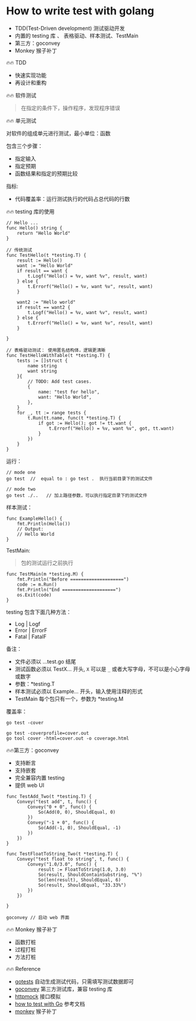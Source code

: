 # How to write test with golang


- TDD(Test-Driven development) 测试驱动开发
- 内置的 testing 库 、 表格驱动、样本测试、TestMain
- 第三方：goconvey
- Monkey 猴子补丁


:fire::fire: TDD

- 快速实现功能
- 再设计和重构

:fire::fire: 软件测试

> 在指定的条件下，操作程序，发现程序错误

:fire::fire: 单元测试

对软件的组成单元进行测试，最小单位：函数

包含三个步骤：

- 指定输入
- 指定预期
- 函数结果和指定的预期比较

指标:

- 代码覆盖率：运行测试执行的代码占总代码的行数



:fire::fire: testing 库的使用

```
// Hello ...
func Hello() string {
	return "Hello World"
}
```

``` 
// 传统测试
func TestHello(t *testing.T) {
	result := Hello()
	want := "Hello World"
	if result == want {
		t.Logf("Hello() = %v, want %v", result, want)
	} else {
		t.Errorf("Hello() = %v, want %v", result, want)
	}

	want2 := "Hello world"
	if result == want2 {
		t.Logf("Hello() = %v, want %v", result, want)
	} else {
		t.Errorf("Hello() = %v, want %v", result, want)
	}

}

// 表格驱动测试： 使用匿名结构体，逻辑更清晰
func TestHelloWithTable(t *testing.T) {
	tests := []struct {
		name string
		want string
	}{
		// TODO: Add test cases.
		{
			name: "test for hello",
			want: "Hello World",
		},
	}
	for _, tt := range tests {
		t.Run(tt.name, func(t *testing.T) {
			if got := Hello(); got != tt.want {
				t.Errorf("Hello() = %v, want %v", got, tt.want)
			}
		})
	}
}
```

运行：
```
// mode one 
go test  //  equal to : go test .  执行当前目录下的测试文件

// mode two 
go test ./..   // 加上路径参数，可以执行指定目录下的测试文件

```

样本测试：

```
func ExampleHello() {
	fmt.Println(Hello())
	// Output:
	// Hello World
} 

```

TestMain:
> 包的测试运行之前执行

``` 
func TestMain(m *testing.M) {
	fmt.Println("Before ====================")
	code := m.Run()
	fmt.Println("End ====================")
	os.Exit(code)
}
```


testing 包含下面几种方法：

- Log | Logf
- Error | ErrorF
- Fatal | FatalF


备注：

- 文件必须以 ...test.go 结尾
- 测试函数必须以 TestX... 开头, `X` 可以是 `_` 或者大写字母，不可以是小心字母或数字
- 参数：*testing.T
- 样本测试必须以 Example... 开头，输入使用注释的形式
- TestMain 每个包只有一个，参数为 *testing.M

覆盖率：

```
go test -cover

go test -coverprofile=cover.out
go tool cover -html=cover.out -o coverage.html
```




:fire::fire:第三方：goconvey

- 支持断言
- 支持嵌套
- 完全兼容内置 testing
- 提供 web UI

``` 
func TestAdd_Two(t *testing.T) {
	Convey("test add", t, func() {
		Convey("0 + 0", func() {
			So(Add(0, 0), ShouldEqual, 0)
		})
		Convey("-1 + 0", func() {
			So(Add(-1, 0), ShouldEqual, -1)
		})
	})
}

func TestFloatToString_Two(t *testing.T) {
	Convey("test float to string", t, func() {
		Convey("1.0/3.0", func() {
			result := FloatToString(1.0, 3.0)
			So(result, ShouldContainSubstring, "%")
			So(len(result), ShouldEqual, 6)
			So(result, ShouldEqual, "33.33%")
		})
	})

}

```

``` 
goconvey // 启动 web 界面
```



:fire::fire: Monkey 猴子补丁

- 函数打桩
- 过程打桩
- 方法打桩


:fire::fire: Reference

- [gotests](https://github.com/cweill/gotests) 自动生成测试代码，只需填写测试数据即可
- [goconvey](https://github.com/smartystreets/goconvey) 第三方测试库，兼容 testing 库
- [httpmock](https://github.com/jarcoal/httpmock) 接口模拟
- [how to test with Go](https://www.calhoun.io/how-to-test-with-go/) 参考文档
- [monkey](https://github.com/bouk/monkey) 猴子补丁